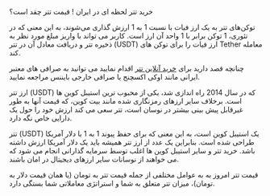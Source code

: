 
خرید تتر لحظه ای در ایران ! قیمت تتر چقد است؟

توکن‌های تتر به یک ارز فیات با نسبت 1 به 1 ارزش گذاری می‌شوند، به این معنی که در تئوری، 1 توکن برابر با 1 واحد آن ارز است. کاربر می تواند با واریز مبلغ مورد نظر به ذخیره تتر و دریافت معادل آن در تتر (USDT) ارز فیات را برای توکن های Tether معامله کند.

چنانچه قصد دارید برای [خرید آنلاین تتر](https://ok-ex.io/buy-and-sell/USDT/) اقدام نمایید می توانید به صرافی های معتبر ایرانی مانند اوکی اکسچنج یا صرافی خارجی بایننس مراجعه نمایید.

ارز تتر (USDT) که در سال 2014 راه اندازی شد، یکی از محبوب ترین استیبل کوین ها است. برخلاف سایر ارزهای رمزنگاری شده مانند بیت کوین، که قیمت آنها به طور غیرقابل پیش بینی بیشتر در نوسان است، تتر سعی می کند ارزش خود را حول یک دارایی خاص نگه دارد.

تتر (USDT) یک استیبل کوین است، به این معنی که برای حفظ پیوند 1 به 1 با دلار آمریکا طراحی شده است. بنابراین یک عدد از ارز تتر همیشه باید یک دلار آمریکا ارزش داشته باشد. خرید تتر و سایر استیبل کوین ها اغلب توسط سرمایه گذارانی انجام می شود که می خواهند از نوسانات سایر ارزهای دیجیتال در امان باشند.

قیمت تتر امروز به به عوامل مختلفی از جمله قیمت تتر به تومان (یا همان قیمت دلار به تومان)، میزان تتر متعلق به شما و استراتژی معاملاتی شما بستگی دارد.
